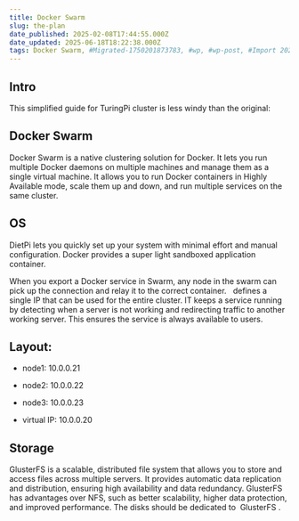 ```yaml
---
title: Docker Swarm
slug: the-plan
date_published: 2025-02-08T17:44:55.000Z
date_updated: 2025-06-18T18:22:38.000Z
tags: Docker Swarm, #Migrated-1750201873783, #wp, #wp-post, #Import 2025-06-17 16:11
---
```


## Intro

This simplified guide for TuringPi cluster is less windy than the original: 

## Docker Swarm

Docker Swarm is a native clustering solution for Docker. It lets you run multiple Docker daemons on multiple machines and manage them as a single virtual machine. It allows you to run Docker containers in Highly Available mode, scale them up and down, and run multiple services on the same cluster.

## OS

DietPi lets you quickly set up your system with minimal effort and manual configuration. Docker provides a super light sandboxed application container.

When you export a Docker service in Swarm, any node in the swarm can pick up the connection and relay it to the correct container.   defines a single IP that can be used for the entire cluster. IT keeps a service running by detecting when a server is not working and redirecting traffic to another working server. This ensures the service is always available to users.

## Layout:

- node1: 10.0.0.21

- node2: 10.0.0.22

- node3: 10.0.0.23

- virtual IP: 10.0.0.20

## Storage

GlusterFS is a scalable, distributed file system that allows you to store and access files across multiple servers. It provides automatic data replication and distribution, ensuring high availability and data redundancy. GlusterFS has advantages over NFS, such as better scalability, higher data protection, and improved performance. The disks should be dedicated to  GlusterFS .
